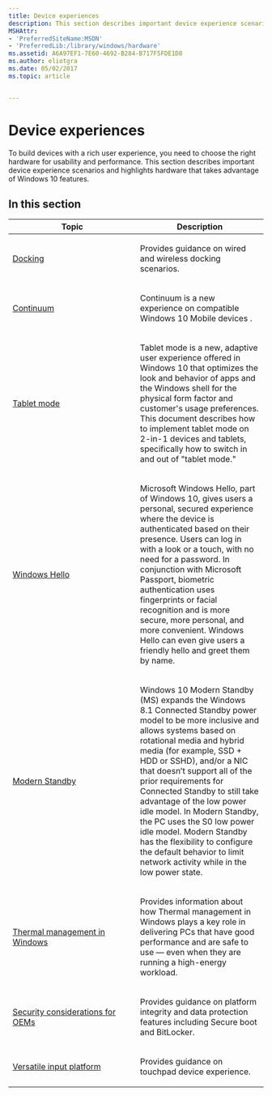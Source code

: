 ```yaml
---
title: Device experiences
description: This section describes important device experience scenarios and highlights hardware that takes advantage of Windows 10 features.
MSHAttr:
- 'PreferredSiteName:MSDN'
- 'PreferredLib:/library/windows/hardware'
ms.assetid: A6A97EF1-7E60-4692-B284-B717F5FDE1D8
ms.author: eliotgra
ms.date: 05/02/2017
ms.topic: article


---
```


# Device experiences


To build devices with a rich user experience, you need to choose the right hardware for usability and performance. This section describes important device experience scenarios and highlights hardware that takes advantage of Windows 10 features.

## In this section


<table>
<colgroup>
<col width="50%" />
<col width="50%" />
</colgroup>
<thead>
<tr class="header">
<th>Topic</th>
<th>Description</th>
</tr>
</thead>
<tbody>
<tr class="even">
<td><p><a href="docking.md" data-raw-source="[Docking](docking.md)">Docking</a></p></td>
<td><p>Provides guidance on wired and wireless docking scenarios.</p></td>
</tr>
<tr class="odd">
<td><p><a href="continuum-phone.md" data-raw-source="[Continuum](continuum-phone.md)">Continuum</a></p></td>
<td><p>Continuum is a new experience on compatible Windows 10 Mobile devices .</p></td>
</tr>
<tr class="even">
<td><p><a href="continuum.md" data-raw-source="[Tablet mode](continuum.md)">Tablet mode</a></p></td>
<td><p>Tablet mode is a new, adaptive user experience offered in Windows 10 that optimizes the look and behavior of apps and the Windows shell for the physical form factor and customer&#39;s usage preferences. This document describes how to implement tablet mode on 2-in-1 devices and tablets, specifically how to switch in and out of &quot;tablet mode.&quot;</p></td>
</tr>
<tr class="odd">
<td><p><a href="windows-hello.md" data-raw-source="[Windows Hello](windows-hello.md)">Windows Hello</a></p></td>
<td><p>Microsoft Windows Hello, part of Windows 10, gives users a personal, secured experience where the device is authenticated based on their presence. Users can log in with a look or a touch, with no need for a password. In conjunction with Microsoft Passport, biometric authentication uses fingerprints or facial recognition and is more secure, more personal, and more convenient. Windows Hello can even give users a friendly hello and greet them by name.</p></td>
</tr>
<tr class="even">
<td><p><a href="modern-standby.md" data-raw-source="[Modern Standby](modern-standby.md)">Modern Standby</a></p></td>
<td><p>Windows 10 Modern Standby (MS) expands the Windows 8.1 Connected Standby power model to be more inclusive and allows systems based on rotational media and hybrid media (for example, SSD + HDD or SSHD), and/or a NIC that doesn’t support all of the prior requirements for Connected Standby to still take advantage of the low power idle model. In Modern Standby, the PC uses the S0 low power idle model. Modern Standby has the flexibility to configure the default behavior to limit network activity while in the low power state.</p></td>
</tr>
<tr class="odd">
<td><p><a href="thermal-management-in-windows.md" data-raw-source="[Thermal management in Windows](thermal-management-in-windows.md)">Thermal management in Windows</a></p></td>
<td><p>Provides information about how Thermal management in Windows plays a key role in delivering PCs that have good performance and are safe to use — even when they are running a high-energy workload.</p></td>
</tr>
<tr class="even">
<td><p><a href="OEM-security-considerations.md" data-raw-source="[Security considerations for OEMs](OEM-security-considerations.md)">Security considerations for OEMs</a></p></td>
<td><p>Provides guidance on platform integrity and data protection features including Secure boot and BitLocker.</p></td>
</tr>
<tr class="odd">
<td><p><a href="versitle-input-platform.md" data-raw-source="[Versatile input platform](versitle-input-platform.md)">Versatile input platform</a></p></td>
<td><p>Provides guidance on touchpad device experience.</p></td>
</tr>
</tbody>
</table>

 

 

 






